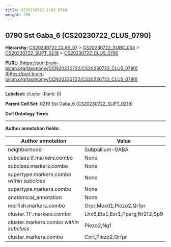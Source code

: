 ```yaml
---
title: CS20230722_CLUS_0790
weight: 790
---
```

## 0790 Sst Gaba_6 (CS20230722_CLUS_0790)
<b>Hierarchy: </b>
[CS20230722_CLAS_07](../CS20230722_CLAS_07) >
[CS20230722_SUBC_053](../CS20230722_SUBC_053) >
[CS20230722_SUPT_0219](../CS20230722_SUPT_0219) >
[CS20230722_CLUS_0790](../CS20230722_CLUS_0790)

**PURL:** [https://purl.brain-bican.org/taxonomy/CCN20230722/CS20230722_CLUS_0790](https://purl.brain-bican.org/taxonomy/CCN20230722/CS20230722_CLUS_0790)

---


**Labelset:** cluster (Rank: 0)

**Parent Cell Set:** 0219 Sst Gaba_6 ([CS20230722_SUPT_0219](../CS20230722_SUPT_0219))



**Cell Ontology Term:** 

[MARKER GENES.]: #


---

[TRANSFERRED ANNOTATIONS.]: #


[AUTHOR ANNOTATION FIELDS.]: #


**Author annotation fields:**

| Author annotation | Value |
|-------------------|-------|
|neighborhood|Subpallium-GABA|
|subclass.tf.markers.combo|None|
|subclass.markers.combo|None|
|supertype.markers.combo _within subclass_|None|
|supertype.markers.combo|None|
|anatomical_annotation|None|
|merfish.markers.combo|Grpr,Moxd1,Piezo2,Qrfpr|
|cluster.TF.markers.combo|Lhx6,Ets1,Esr1,Pparg,Nr2f2,Sp9|
|cluster.markers.combo _within subclass_|Piezo2,Ngf|
|cluster.markers.combo|Cort,Piezo2,Qrfpr|

